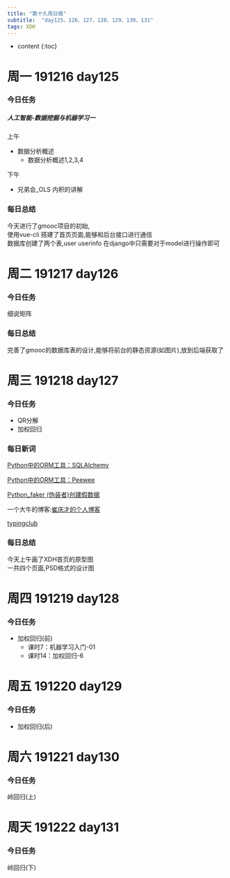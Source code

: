 ```yaml
---  
title: "第十久周日报"   
subtitle:  "day125、126、127、128、129、130、131"   
tags: XDH    
---  
```





* content
{:toc}






# 周一 191216 day125
### 今日任务
##### 人工智能-数据挖掘与机器学习一

上午
- 数据分析概述
    - 数据分析概述1,2,3,4
    
下午
- 兄弟会_OLS 内积的讲解    
### 每日总结
今天进行了gmooc项目的初始,  
使用vue-cli 搭建了首页页面,能够和后台接口进行通信  
数据库创建了两个表,user userinfo
在django中只需要对于model进行操作即可

# 周二 191217 day126
### 今日任务
细说矩阵
### 每日总结 
完善了gmooc的数据库表的设计,能够将前台的静态资源(如图片),放到后端获取了
# 周三 191218 day127
### 今日任务
- QR分解
- 加权回归
### 每日新词

[Python中的ORM工具：SQLAlchemy](https://cloud.tencent.com/developer/article/1352551)

[Python中的ORM工具：Peewee](https://cloud.tencent.com/developer/article/1352550)

[Python_faker (伪装者)创建假数据](https://www.cnblogs.com/hellangels333/p/9039784.html)

一个大牛的博客:[崔庆才的个人博客](https://cuiqingcai.com/)

[typingclub](https://www.typingclub.com/)

### 每日总结
今天上午画了XDH首页的原型图  
一共四个页面,PSD格式的设计图
# 周四 191219 day128
### 今日任务
- 加权回归(前)
    - 课时7：机器学习入门-01
    - 课时14：加权回归-6
# 周五 191220 day129
### 今日任务
- 加权回归(后)
# 周六 191221 day130
### 今日任务
岭回归(上)
# 周天 191222 day131
### 今日任务
岭回归(下)






